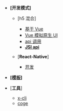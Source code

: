 - **[开发模式]**
  - [h5 混合]
    - [ 基于 Vue](./docs/devProcess/微应用开发流程.md)
    - [Vue 模拟原生 UI](./docs/devProcess/公共组件.md)
    - [api 调用](./docs/modules/jsi-调用.md)
    - [**JSI api**](./docs/modules/all/模块-device.md)
  
  - [**React-Native**]
    - [开发](./docs/rn/readme.md)

- [**[模板]**](./docs/modules/模块-开发.md)
- [**工具**]
  - [x-cli](./docs/product/x-cli.md)
  - [coge](./docs/product/coge.md)


